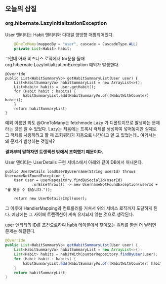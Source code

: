 ## 오늘의 삽질

### org.hibernate.LazyInitializationException

User 엔티티는 Habit 엔티티와 다대일 양방향 매핑되어있다.

```java
    @OneToMany(mappedBy = "user", cascade = CascadeType.ALL)
    private List<Habit> habit;
```

그런데 아래 비즈니스 로직에서 for문을 돌때 org.hibernate.LazyInitializationException 예외가 발생한다.

```
@Override
public List<HabitSummaryVo> getHabitSummaryList(User user) {
    List<HabitSummaryVo> habitSummaryList = new ArrayList<>();
    List<Habit> habits = user.getHabit();
    for (Habit habit : habits) {
        habitSummaryList.add(HabitSummaryVo.of((HabitWithCounter) habit));
    }
    return habitSummaryList;
}
```

예외 이름만 봐도 @OneToMany는 fetchmode Lazy 가 디폴트이므로 발생하는 문제라는 것은 알 수 있었다.
Lazy는 처음에는 프록시 객체를 생성하여 넣어놓지만 실제로 그 객체를 사용하려고 할 때 조회쿼리가 자동으로 나간다고 알 고 있었는데..
여기서는 왜 문제가 발생하는 것일까?

**결과부터 말하자면 트랜잭션 밖에서 조회했기 때문이다.**

User 엔티티는 UserDetails 구현 서비스에서 아래와 같이 DB에서 꺼내온다. 

```
public UserDetails loadUserByUsername(String userId) throws UsernameNotFoundException {
    User user = userRepository.findBySocialId(userId)
            .orElseThrow(() -> new UsernameNotFoundException(userId + "를 찾을 수 없습니다."));

    return new UserDetailsImpl(user);
```

그 이후에 HandlerMapping과 컨트롤러를 거쳐서 위의 서비스 로직까지 도달하게 된다.
예상에는 그 사이에 트랜잭션이 계속 유지되지 않는 것으로 생각된다.



user 엔티티의 ID를 조건으로하여 habit 테이블에서 찾아오는 쿼리를 한번 더 날리면 문제는 해결된다.

```java
@Override
public List<HabitSummaryVo> getHabitSummaryList(User user) {
    List<HabitSummaryVo> habitSummaryList = new ArrayList<>();
    List<Habit> habits = habitWithCounterRepository.findByUser(user);
    for (Habit habit : habits) {
        habitSummaryList.add(HabitSummaryVo.of((HabitWithCounter) habit));
    }
    return habitSummaryList;
}
```

